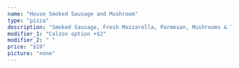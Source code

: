 ```yaml
---
name: "House Smoked Sausage and Mushroom"
type: "pizza"
description: "Smoked Sausage, Fresh Mozzarella, Parmesan, Mushrooms & Tomato Sauce infused with 21st Amendment's El Sully Lager"
modifier_1: "Calzon option +$2"
modifier_2: " "
price: "$19"
picture: "none"
---
```

